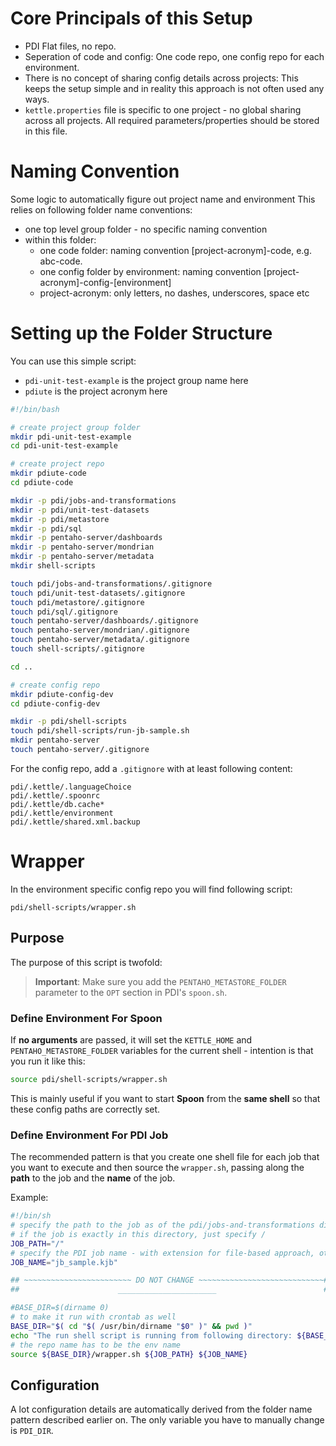 # Core Principals of this Setup

- PDI Flat files, no repo.
- Seperation of code and config: One code repo, one config repo for each environment.
- There is no concept of sharing config details across projects: This keeps the setup simple and in reality this approach is not often used any ways.
- `kettle.properties` file is specific to one project - no global sharing across all projects. All required parameters/properties should be stored in this file.

# Naming Convention

Some logic to automatically figure out project name and environment
This relies on following folder name conventions:

- one top level group folder - no specific naming convention
- within this folder:
  - one code folder: naming convention [project-acronym]-code, e.g. abc-code.
  - one config folder by environment: naming convention [project-acronym]-config-[environment]
  - project-acronym: only letters, no dashes, underscores, space etc 

# Setting up the Folder Structure

You can use this simple script:

- `pdi-unit-test-example` is the project group name here
- `pdiute` is the project acronym here

```bash
#!/bin/bash

# create project group folder
mkdir pdi-unit-test-example
cd pdi-unit-test-example

# create project repo
mkdir pdiute-code
cd pdiute-code

mkdir -p pdi/jobs-and-transformations
mkdir -p pdi/unit-test-datasets
mkdir -p pdi/metastore
mkdir -p pdi/sql
mkdir -p pentaho-server/dashboards
mkdir -p pentaho-server/mondrian
mkdir -p pentaho-server/metadata
mkdir shell-scripts

touch pdi/jobs-and-transformations/.gitignore
touch pdi/unit-test-datasets/.gitignore
touch pdi/metastore/.gitignore
touch pdi/sql/.gitignore
touch pentaho-server/dashboards/.gitignore
touch pentaho-server/mondrian/.gitignore
touch pentaho-server/metadata/.gitignore
touch shell-scripts/.gitignore

cd ..

# create config repo
mkdir pdiute-config-dev
cd pdiute-config-dev

mkdir -p pdi/shell-scripts
touch pdi/shell-scripts/run-jb-sample.sh
mkdir pentaho-server
touch pentaho-server/.gitignore
```


For the config repo, add a `.gitignore` with at least following content:

```
pdi/.kettle/.languageChoice
pdi/.kettle/.spoonrc
pdi/.kettle/db.cache*
pdi/.kettle/environment
pdi/.kettle/shared.xml.backup
```


# Wrapper

In the environment specific config repo you will find following script: 
 
```
pdi/shell-scripts/wrapper.sh
```

## Purpose

The purpose of this script is twofold:

> **Important**: Make sure you add the `PENTAHO_METASTORE_FOLDER` parameter to the `OPT` section in PDI's `spoon.sh`.

### Define Environment For Spoon

If **no arguments** are passed, it will set the `KETTLE_HOME` and `PENTAHO_METASTORE_FOLDER` variables for the current shell - intention is that you run it like this:

```bash
source pdi/shell-scripts/wrapper.sh
```

This is mainly useful if you want to start **Spoon** from the **same shell** so that these config paths are correctly set.

### Define Environment For PDI Job

The recommended pattern is that you create one shell file for each job that you want to execute and then source the `wrapper.sh`, passing along the **path** to the job and the **name** of the job.

Example:

```bash
#!/bin/sh
# specify the path to the job as of the pdi/jobs-and-transformations directory
# if the job is exactly in this directory, just specify /
JOB_PATH="/"
# specify the PDI job name - with extension for file-based approach, otherwise without
JOB_NAME="jb_sample.kjb"

## ~~~~~~~~~~~~~~~~~~~~~~~~ DO NOT CHANGE ~~~~~~~~~~~~~~~~~~~~~~~~~~~~##
##                      ______________________                        ##

#BASE_DIR=$(dirname 0)
# to make it run with crontab as well
BASE_DIR="$( cd "$( /usr/bin/dirname "$0" )" && pwd )"
echo "The run shell script is running from following directory: ${BASE_DIR}"
# the repo name has to be the env name
source ${BASE_DIR}/wrapper.sh ${JOB_PATH} ${JOB_NAME}
```

## Configuration

A lot configuration details are automatically derived from the folder name pattern described earlier on. The only variable you have to manually change is `PDI_DIR`.
